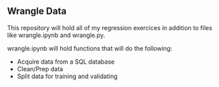 ## Wrangle Data

This repository will hold all of my regression exercices in addition to files like wrangle.ipynb and wrangle.py.

wrangle.ipynb will hold functions that will do the following:

- Acquire data from a SQL database
- Clean/Prep data
- Split data for training and validating